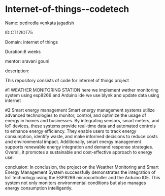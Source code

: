 # Internet-of-things--codetech


Name: pediredla venkata jagadish 

ID:CT12IOT75

Domain: internet of things 

Duration:8 weeks

mentor: sravani gouni

description:

This repository consists of code for internet of things  project 




#1  WEATHER MONITORING STATION
here we implement wether monitoring system using esp8266 and Arduino ide 
we use blynk and update data using internet 



#2  Smart energy management
Smart energy management systems utilize advanced technologies to monitor, control, and optimize the usage of energy in homes and businesses. By integrating sensors, smart meters, and IoT devices, these systems provide real-time data and automated controls to enhance energy efficiency. They enable users to track energy consumption, identify waste, and make informed decisions to reduce costs and environmental impact. Additionally, smart energy management supports renewable energy integration and demand response strategies. Overall, it promotes a sustainable and cost-effective approach to energy use.

conclusion:
In conclusion, the project on the Weather Monitoring and Smart Energy Management System successfully demonstrates the integration of IoT technology using the ESP8266 microcontroller and the Arduino IDE. This system not only monitors environmental conditions but also manages energy consumption intelligently.
